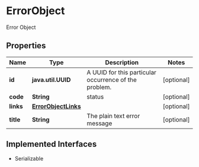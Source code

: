 

# ErrorObject

Error Object

## Properties

Name | Type | Description | Notes
------------ | ------------- | ------------- | -------------
**id** | **java.util.UUID** | A UUID for this particular occurrence of the problem. |  [optional]
**code** | **String** | status |  [optional]
**links** | [**ErrorObjectLinks**](ErrorObjectLinks.md) |  |  [optional]
**title** | **String** | The plain text error message |  [optional]


## Implemented Interfaces

* Serializable


